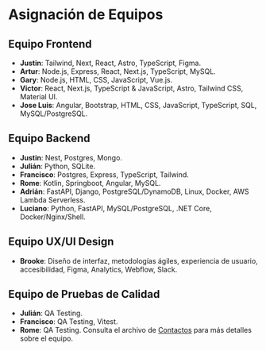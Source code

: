 # Asignación de Equipos
## Equipo Frontend
- **Justin**: Tailwind, Next, React, Astro, TypeScript, Figma.  
- **Artur**: Node.js, Express, React, Next.js, TypeScript, MySQL.  
- **Gary**: Node.js, HTML, CSS, JavaScript, Vue.js.  
- **Victor**: React, Next.js, TypeScript & JavaScript, Astro, Tailwind CSS, Material UI.  
- **Jose Luis**: Angular, Bootstrap, HTML, CSS, JavaScript, TypeScript, SQL, MySQL/PostgreSQL.

## Equipo Backend
- **Justin**: Nest, Postgres, Mongo.  
- **Julián**: Python, SQLite.  
- **Francisco**: Postgres, Express, TypeScript, Tailwind.  
- **Rome**: Kotlin, Springboot, Angular, MySQL.  
- **Adrián**: FastAPI, Django, PostgreSQL/DynamoDB, Linux, Docker, AWS Lambda Serverless.  
- **Luciano**: Python, FastAPI, MySQL/PostgreSQL, .NET Core, Docker/Nginx/Shell.

## Equipo UX/UI Design
- **Brooke**: Diseño de interfaz, metodologías ágiles, experiencia de usuario, accesibilidad, Figma, Analytics, Webflow, Slack.  

## Equipo de Pruebas de Calidad
- **Julián**: QA Testing.  
- **Francisco**: QA Testing, Vitest.  
- **Rome**: QA Testing.
Consulta el archivo de [Contactos](Contactos.md) para más detalles sobre el equipo.
